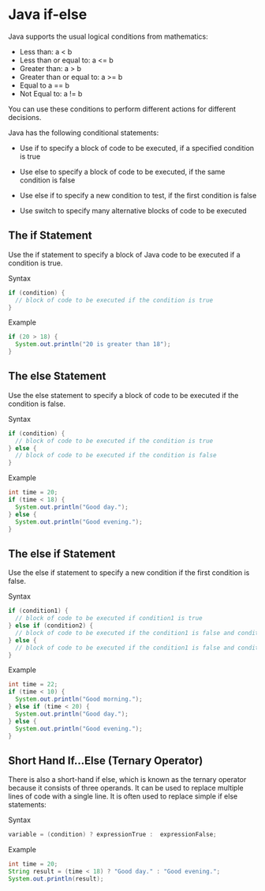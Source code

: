 # Java if-else

Java supports the usual logical conditions from mathematics:

- Less than: a < b
- Less than or equal to: a <= b
- Greater than: a > b
- Greater than or equal to: a >= b
- Equal to a == b
- Not Equal to: a != b

You can use these conditions to perform different actions for different decisions.

Java has the following conditional statements:

- Use if to specify a block of code to be executed, if a specified condition is true

- Use else to specify a block of code to be executed, if the same condition is false

- Use else if to specify a new condition to test, if the first condition is false

- Use switch to specify many alternative blocks of code to be executed

## The if Statement

Use the if statement to specify a block of Java code to be executed if a condition is true.

Syntax
```java
if (condition) {
  // block of code to be executed if the condition is true
}
```

Example
```java 
if (20 > 18) {
  System.out.println("20 is greater than 18");
}
```

## The else Statement

Use the else statement to specify a block of code to be executed if the condition is false.

Syntax
```java
if (condition) {
  // block of code to be executed if the condition is true
} else {
  // block of code to be executed if the condition is false
}
```

Example
```java
int time = 20;
if (time < 18) {
  System.out.println("Good day.");
} else {
  System.out.println("Good evening.");
}
``` 

## The else if Statement

Use the else if statement to specify a new condition if the first condition is false. 

Syntax
```java
if (condition1) {
  // block of code to be executed if condition1 is true
} else if (condition2) {
  // block of code to be executed if the condition1 is false and condition2 is true
} else {
  // block of code to be executed if the condition1 is false and condition2 is false
}
```

Example
```java
int time = 22;  
if (time < 10) {
  System.out.println("Good morning.");
} else if (time < 20) {
  System.out.println("Good day.");
} else {
  System.out.println("Good evening.");
}
```

## Short Hand If...Else (Ternary Operator)

There is also a short-hand if else, which is known as the ternary operator because it consists of three operands. It can be used to replace multiple lines of code with a single line. It is often used to replace simple if else statements:

Syntax
```java
variable = (condition) ? expressionTrue :  expressionFalse;
```

Example
```java
int time = 20;
String result = (time < 18) ? "Good day." : "Good evening.";
System.out.println(result);
```